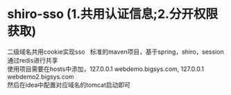 # shiro-sso (1.共用认证信息;2.分开权限获取)
二级域名共用cookie实现sso  
标准的maven项目，基于spring，shiro，session通过redis进行共享  
使用项目需要在hosts中添加，127.0.0.1 webdemo.bigsys.com, 127.0.0.1 webdemo2.bigsys.com  
然后在idea中配置对应域名的tomcat启动即可
